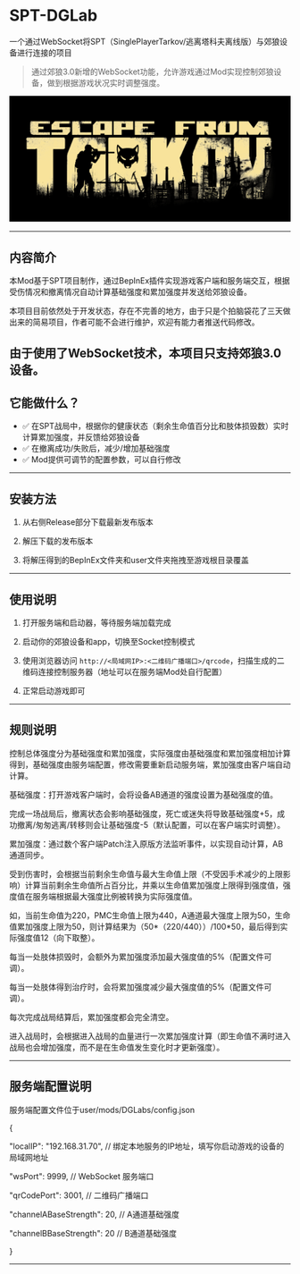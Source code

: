 # SPT-DGLab
一个通过WebSocket将SPT（SinglePlayerTarkov/逃离塔科夫离线版）与郊狼设备进行连接的项目

> 通过郊狼3.0新增的WebSocket功能，允许游戏通过Mod实现控制郊狼设备，做到根据游戏状况实时调整强度。

![Header](https://github.com/HiddenCirno/SPT-DGLab/blob/main/%E4%BB%93%E5%BA%93%E5%A4%B4%E5%9B%BE.png)

---

##  内容简介

本Mod基于SPT项目制作，通过BepInEx插件实现游戏客户端和服务端交互，根据受伤情况和撤离情况自动计算基础强度和累加强度并发送给郊狼设备。

本项目目前依然处于开发状态，存在不完善的地方，由于只是个拍脑袋花了三天做出来的简易项目，作者可能不会进行维护，欢迎有能力者推送代码修改。

由于使用了WebSocket技术，本项目只支持郊狼3.0设备。
---

##  它能做什么？

- ✅ 在SPT战局中，根据你的健康状态（剩余生命值百分比和肢体损毁数）实时计算累加强度，并反馈给郊狼设备
- ✅ 在撤离成功/失败后，减少/增加基础强度
- ✅ Mod提供可调节的配置参数，可以自行修改

---

##  安装方法

1. 从右侧Release部分下载最新发布版本

2. 解压下载的发布版本

3. 将解压得到的BepInEx文件夹和user文件夹拖拽至游戏根目录覆盖

---

##  使用说明

1. 打开服务端和启动器，等待服务端加载完成

2. 启动你的郊狼设备和app，切换至Socket控制模式

3. 使用浏览器访问 `http://<局域网IP>:<二维码广播端口>/qrcode`，扫描生成的二维码连接控制服务器（地址可以在服务端Mod处自行配置）

4. 正常启动游戏即可

---

##  规则说明

控制总体强度分为基础强度和累加强度，实际强度由基础强度和累加强度相加计算得到，基础强度由服务端配置，修改需要重新启动服务端，累加强度由客户端自动计算。

基础强度：打开游戏客户端时，会将设备AB通道的强度设置为基础强度的值。

完成一场战局后，撤离状态会影响基础强度，死亡或迷失将导致基础强度+5，成功撤离/匆匆逃离/转移则会让基础强度-5（默认配置，可以在客户端实时调整）。

累加强度：通过数个客户端Patch注入原版方法监听事件，以实现自动计算，AB通道同步。

受到伤害时，会根据当前剩余生命值与最大生命值上限（不受因手术减少的上限影响）计算当前剩余生命值所占百分比，并乘以生命值累加强度上限得到强度值，强度值在服务端根据最大强度比例被转换为实际强度值。

如，当前生命值为220，PMC生命值上限为440，A通道最大强度上限为50，生命值累加强度上限为50，则计算结果为（50*（220/440））/100*50，最后得到实际强度值12（向下取整）。

每当一处肢体损毁时，会额外为累加强度添加最大强度值的5%（配置文件可调）。

每当一处肢体得到治疗时，会将累加强度减少最大强度值的5%（配置文件可调）。

每次完成战局结算后，累加强度都会完全清空。

进入战局时，会根据进入战局的血量进行一次累加强度计算（即生命值不满时进入战局也会增加强度，而不是在生命值发生变化时才更新强度）。

---
##  服务端配置说明

服务端配置文件位于user/mods/DGLabs/config.json

{

  "localIP": "192.168.31.70",        // 绑定本地服务的IP地址，填写你启动游戏的设备的局域网地址

  "wsPort": 9999,                       // WebSocket 服务端口

  "qrCodePort": 3001,                  // 二维码广播端口

  "channelABaseStrength": 20,        // A通道基础强度

  "channelBBaseStrength": 20         // B通道基础强度

}

---